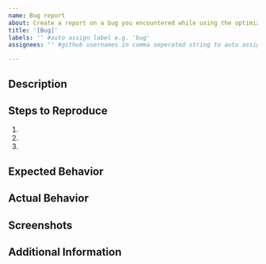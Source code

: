 ```yaml
---
name: Bug report
about: Create a report on a bug you encountered while using the optimizer
title: '[Bug]'
labels: '' #auto assign label e.g. 'bug'
assignees: '' #github usernames in comma seperated string to auto assign issue e.g. 'FI00ds,fribbels' will automatically assign the issue to both FI00ds and fribbels

---
```

## Description
<!-- Please provide a clear and concise description of the issue. -->

## Steps to Reproduce
<!-- Reproduction steps help us figure out what went wrong -->
1.
2.
3.

## Expected Behavior
<!-- Please describe what you expected to happen. -->

## Actual Behavior
<!-- Please describe what actually happened. -->

## Screenshots
<!-- If applicable, add screenshots to help explain the issue. -->

## Additional Information
<!-- Add any other relevant information about the issue here. -->
